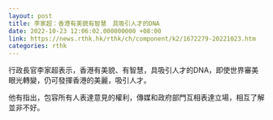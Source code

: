 ```yaml
---
layout: post
title: 李家超：香港有美貌有智慧　具吸引人才的DNA
date: 2022-10-23 12:06:02.000000000 +08:00
link: https://news.rthk.hk/rthk/ch/component/k2/1672279-20221023.htm
categories: rthk
---
```


行政長官李家超表示，香港有美貌、有智慧，具吸引人才的DNA，即使世界審美眼光轉變，仍可發揮香港的美麗，吸引人才。

他有指出，包容所有人表達意見的權利，傳媒和政府部門互相表達立場，相互了解並非不好。
